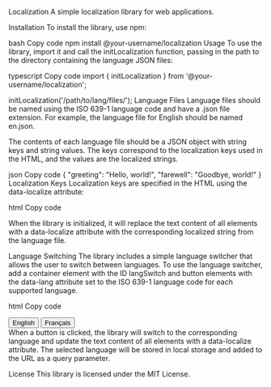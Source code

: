 Localization
A simple localization library for web applications.

Installation
To install the library, use npm:

bash
Copy code
npm install @your-username/localization
Usage
To use the library, import it and call the initLocalization function, passing in the path to the directory containing the language JSON files:

typescript
Copy code
import { initLocalization } from '@your-username/localization';

initLocalization('/path/to/lang/files/');
Language Files
Language files should be named using the ISO 639-1 language code and have a .json file extension. For example, the language file for English should be named en.json.

The contents of each language file should be a JSON object with string keys and string values. The keys correspond to the localization keys used in the HTML, and the values are the localized strings.

json
Copy code
{
  "greeting": "Hello, world!",
  "farewell": "Goodbye, world!"
}
Localization Keys
Localization keys are specified in the HTML using the data-localize attribute:

html
Copy code
<p data-localize="greeting"></p>
When the library is initialized, it will replace the text content of all elements with a data-localize attribute with the corresponding localized string from the language file.

Language Switching
The library includes a simple language switcher that allows the user to switch between languages. To use the language switcher, add a container element with the ID langSwitch and button elements with the data-lang attribute set to the ISO 639-1 language code for each supported language.

html
Copy code
<div id="langSwitch">
  <button data-lang="en">English</button>
  <button data-lang="fr">Français</button>
</div>
When a button is clicked, the library will switch to the corresponding language and update the text content of all elements with a data-localize attribute. The selected language will be stored in local storage and added to the URL as a query parameter.

License
This library is licensed under the MIT License.